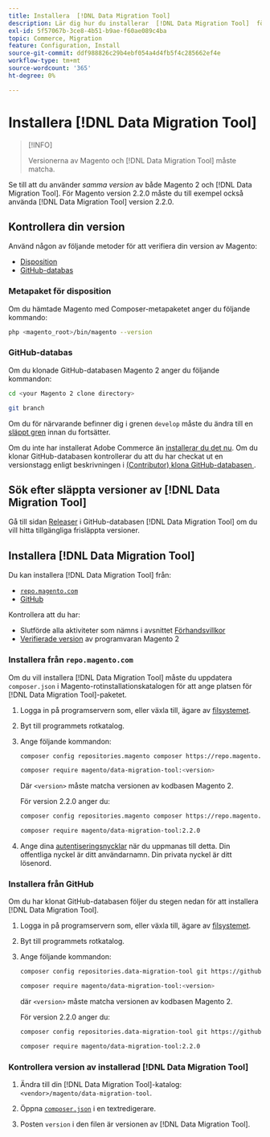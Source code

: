 ```yaml
---
title: Installera  [!DNL Data Migration Tool]
description: Lär dig hur du installerar  [!DNL Data Migration Tool]  för att överföra data mellan Magento 1 och Magento 2.
exl-id: 5f57067b-3ce8-4b51-b9ae-f60ae089c4ba
topic: Commerce, Migration
feature: Configuration, Install
source-git-commit: ddf988826c29b4ebf054a4d4fb5f4c285662ef4e
workflow-type: tm+mt
source-wordcount: '365'
ht-degree: 0%

---
```


# Installera [!DNL Data Migration Tool]

>[!INFO]
>
>Versionerna av Magento och [!DNL Data Migration Tool] måste matcha.


Se till att du använder *samma version* av både Magento 2 och [!DNL Data Migration Tool]. För Magento version 2.2.0 måste du till exempel också använda [!DNL Data Migration Tool] version 2.2.0.

## Kontrollera din version

Använd någon av följande metoder för att verifiera din version av Magento:

- [Disposition](#composer-metapackage)
- [GitHub-databas](#github-repository)

### Metapaket för disposition

Om du hämtade Magento med Composer-metapaketet anger du följande kommando:

```bash
php <magento_root>/bin/magento --version
```

### GitHub-databas

Om du klonade GitHub-databasen Magento 2 anger du följande kommandon:

```bash
cd <your Magento 2 clone directory>
```

```bash
git branch
```

Om du för närvarande befinner dig i grenen `develop` måste du ändra till en [släppt gren](https://developer.adobe.com/commerce/contributor/guides/install/change-version/) innan du fortsätter.

Om du inte har installerat Adobe Commerce än [installerar du det nu](../../installation/prerequisites/commerce.md).
Om du klonar GitHub-databasen kontrollerar du att du har checkat ut en versionstagg enligt beskrivningen i [(Contributor) klona GitHub-databasen ](https://developer.adobe.com/commerce/contributor/guides/install/clone-repository/).

## Sök efter släppta versioner av [!DNL Data Migration Tool]

Gå till sidan [Releaser](https://github.com/magento/data-migration-tool/releases) i GitHub-databasen [!DNL Data Migration Tool] om du vill hitta tillgängliga frisläppta versioner.

## Installera [!DNL Data Migration Tool]

Du kan installera [!DNL Data Migration Tool] från:

- [`repo.magento.com`](#install-from-repomagentocom)
- [GitHub](#install-from-github)

Kontrollera att du har:

- Slutförde alla aktiviteter som nämns i avsnittet [Förhandsvillkor](prerequisites.md)
- [Verifierade version](install.md#check-your-version) av programvaran Magento 2

### Installera från `repo.magento.com`

Om du vill installera [!DNL Data Migration Tool] måste du uppdatera `composer.json` i Magento-rotinstallationskatalogen för att ange platsen för [!DNL Data Migration Tool]-paketet.

1. Logga in på programservern som, eller växla till, ägare av [filsystemet](../../installation/prerequisites/file-system/overview.md).
1. Byt till programmets rotkatalog.
1. Ange följande kommandon:

   ```bash
   composer config repositories.magento composer https://repo.magento.com
   ```

   ```bash
   composer require magento/data-migration-tool:<version>
   ```

   Där `<version>` måste matcha versionen av kodbasen Magento 2.

   För version 2.2.0 anger du:

   ```bash
   composer config repositories.magento composer https://repo.magento.com
   ```

   ```bash
   composer require magento/data-migration-tool:2.2.0
   ```

1. Ange dina [autentiseringsnycklar](../../installation/prerequisites/authentication-keys.md) när du uppmanas till detta. Din offentliga nyckel är ditt användarnamn. Din privata nyckel är ditt lösenord.

### Installera från GitHub

Om du har klonat GitHub-databasen följer du stegen nedan för att installera [!DNL Data Migration Tool].

1. Logga in på programservern som, eller växla till, ägare av [filsystemet](../../installation/prerequisites/file-system/overview.md).
1. Byt till programmets rotkatalog.
1. Ange följande kommandon:

   ```bash
   composer config repositories.data-migration-tool git https://github.com/magento/data-migration-tool
   ```

   ```bash
   composer require magento/data-migration-tool:<version>
   ```

   där `<version>` måste matcha versionen av kodbasen Magento 2.

   För version 2.2.0 anger du:

   ```bash
   composer config repositories.data-migration-tool git https://github.com/magento/data-migration-tool
   ```

   ```bash
   composer require magento/data-migration-tool:2.2.0
   ```

### Kontrollera version av installerad [!DNL Data Migration Tool]

1. Ändra till din [!DNL Data Migration Tool]-katalog: `<vendor>/magento/data-migration-tool`.

1. Öppna [`composer.json`](https://github.com/magento/data-migration-tool/blob/2.4/composer.json) i en textredigerare.

1. Posten `version` i den filen är versionen av [!DNL Data Migration Tool].
